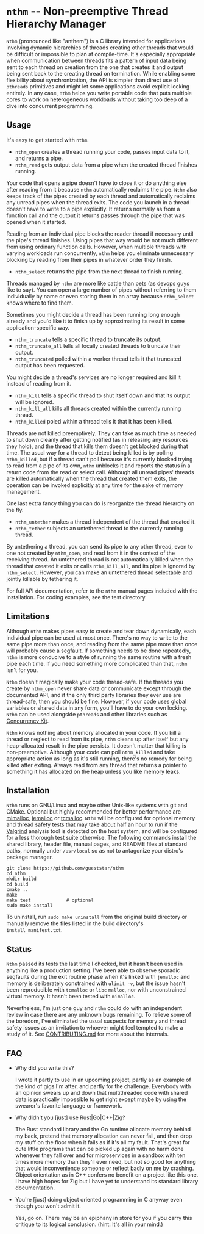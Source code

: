 # `nthm` -- Non-preemptive Thread Hierarchy Manager

`Nthm` (pronounced like "anthem") is a C library intended for
applications involving dynamic hierarchies of threads creating other
threads that would be difficult or impossible to plan at compile-time.
It's especially appropriate when communication between threads fits a
pattern of input data being sent to each thread on creation from the
one that creates it and output being sent back to the creating thread
on termination. While enabling some flexibility about synchronization,
the API is simpler than direct use of `pthreads` primitives and might
let some applications avoid explicit locking entirely. In any case,
`nthm` helps you write portable code that puts multiple cores to work
on heterogeneous workloads without taking too deep of a dive into
concurrent programming.

## Usage

It's easy to get started with `nthm`.

* `nthm_open` creates a thread running your code, passes input data to
  it, and returns a pipe.
* `nthm_read` gets output data from a pipe when the created thread
  finishes running.

Your code that opens a pipe doesn't have to close it or do anything
else after reading from it because `nthm` automatically reclaims the
pipe. `Nthm` also keeps track of the pipes created by each thread and
automatically reclaims any unread pipes when the thread exits. The
code you launch in a thread doesn't have to write to a pipe
explicitly. It returns normally as from a function call and the output
it returns passes through the pipe that was opened when it started.

Reading from an individual pipe blocks the reader thread if necessary
until the pipe's thread finishes. Using pipes that way would be not
much different from using ordinary function calls. However, when
multiple threads with varying workloads run concurrently, `nthm` helps
you eliminate unnecessary blocking by reading from their pipes in
whatever order they finish.

* `nthm_select` returns the pipe from the next thread to finish
  running.

Threads managed by `nthm` are more like cattle than pets (as devops
guys like to say). You can open a large number of pipes without
referring to them individually by name or even storing them in an
array because `nthm_select` knows where to find them.

Sometimes you might decide a thread has been running long enough
already and you'd like it to finish up by approximating its result in
some application-specific way.

* `nthm_truncate` tells a specific thread to truncate its output.
* `nthm_truncate_all` tells all locally created threads to truncate
  their output.
* `nthm_truncated` polled within a worker thread tells it that
  truncated output has been requested.

You might decide a thread's services are no longer required and kill
it instead of reading from it.

* `nthm_kill` tells a specific thread to shut itself down and that
  its output will be ignored.
* `nthm_kill_all` kills all threads created within the currently
  running thread.
* `nthm_killed` poled within a thread tells it that it has been
  killed.

Threads are not killed preemptively. They can take as much time as
needed to shut down cleanly after getting notified (as in releasing
any resources they hold), and the thread that kills them doesn't get
blocked during that time. The usual way for a thread to detect being
killed is by polling `nthm_killed`, but if a thread can't poll
because it's currently blocked trying to read from a pipe of its own,
`nthm` unblocks it and reports the status in a return code from the
read or select call. Although all unread pipes' threads are killed
automatically when the thread that created them exits, the operation
can be invoked explicitly at any time for the sake of memory
management.

One last extra fancy thing you can do is reorganize the thread
hierarchy on the fly.

* `nthm_untether` makes a thread independent of the thread that created
  it.
* `nthm_tether` subjects an untethered thread to the currently
  running thread.

By untethering a thread, you can send its pipe to any other thread,
even to one not created by `nthm_open`, and read from it in the context
of the receiving thread. An untethered thread is not automatically
killed when the thread that created it exits or calls `nthm_kill_all`,
and its pipe is ignored by `nthm_select`. However, you can make an
untethered thread selectable and jointly killable by tethering it.

For full API documentation, refer to the `nthm` manual pages included
with the installation. For coding examples, see the test directory.

## Limitations

Although `nthm` makes pipes easy to create and tear down dynamically,
each individual pipe can be used at most once. There's no way to write
to the same pipe more than once, and reading from the same pipe more
than once will probably cause a segfault. If something needs to be
done repeatedly, `nthm` is more conducive to a style of running the
same routine with a fresh pipe each time. If you need something more
complicated than that, `nthm` isn't for you.

`Nthm` doesn't magically make your code thread-safe. If the threads
you create by `nthm_open` never share data or communicate except
through the documented API, and if the only third party libraries they
ever use are thread-safe, then you should be fine. However, if your
code uses global variables or shared data in any form, you'll have to
do your own locking. `Nthm` can be used alongside `pthreads` and other
libraries such as [Concurrency
Kit](https://github.com/concurrencykit/ck).

`Nthm` knows nothing about memory allocated in your code. If you kill
a thread or neglect to read from its pipe, `nthm` cleans up after
itself but any heap-allocated result in the pipe persists. It doesn't
matter that killing is non-preemptive. Although your code can poll
`nthm_killed` and take appropriate action as long as it's still
running, there's no remedy for being killed after exiting. Always read
from any thread that returns a pointer to something it has allocated
on the heap unless you like memory leaks.

## Installation

`Nthm` runs on GNU/Linux and maybe other Unix-like systems with git
and CMake. Optional but highly recommended for better performance are
[mimalloc](https://github.com/microsoft/mimalloc),
[jemalloc](https://github.com/jemalloc/jemalloc) or
[tcmalloc](https://github.com/google/tcmalloc). `Nthm` will be
configured for optional memory and thread safety tests that may take
about half an hour to run if the [Valgrind](https://valgrind.org)
analysis tool is detected on the host system, and will be configured
for a less thorough test suite otherwise. The following commands
install the shared library, header file, manual pages, and README
files at standard paths, normally under `/usr/local` so as not to
antagonize your distro's package manager.

    git clone https://github.com/gueststar/nthm
    cd nthm
    mkdir build
    cd build
    cmake ..
    make
    make test             # optional
    sudo make install

To uninstall, run `sudo make uninstall` from the original build
directory or manually remove the files listed in the build directory's
`install_manifest.txt`.

## Status

`Nthm` passed its tests the last time I checked, but it hasn't been
used in anything like a production setting. I've been able to observe
sporadic segfaults during the exit routine phase when it's linked with
`jemalloc` and memory is deliberately constrained with `ulimit -v`,
but the issue hasn't been reproducible with `tcmalloc` or `libc`
`malloc`, nor with unconstrained virtual memory. It hasn't been tested
with `mimalloc`.

Nevertheless, I'm just one guy and `nthm` could do with an independent
review in case there are any unknown bugs remaining. To relieve some
of the boredom, I've eliminated the usual suspects for memory and
thread safety issues as an invitation to whoever might feel tempted to
make a study of it. See
[CONTRIBUTING.md](https://github.com/gueststar/nthm/blob/master/CONTRIBUTING.md)
for more about the internals.

## FAQ

* Why did you write this?

    I wrote it partly to use in an upcoming project, partly as an
    example of the kind of gigs I'm after, and partly for the
    challenge. Everybody with an opinion swears up and down that
    multithreaded code with shared data is practically impossible to
    get right except maybe by using the swearer's favorite language or
    framework.

* Why didn't you [just] use Rust|Go|C++|Zig?

    The Rust standard library and the Go runtime allocate memory
    behind my back, pretend that memory allocation can never fail, and
    then drop my stuff on the floor when it fails as if it's all my
    fault. That's great for cute little programs that can be picked up
    again with no harm done whenever they fall over and for
    microservices in a sandbox with ten times more memory than they'll
    ever need, but not so good for anything that would inconvenience
    someone or reflect badly on me by crashing. Object orientation as
    in C++ confers no benefit on a project like this one. I have high
    hopes for Zig but I have yet to understand its standard library
    documentation.

* You're [just] doing object oriented programming in C anyway even
  though you won't admit it.

    Yes, go on. There may be an epiphany in store for you if you carry
    this critique to its logical conclusion. (hint: It's all in your
    mind.)
